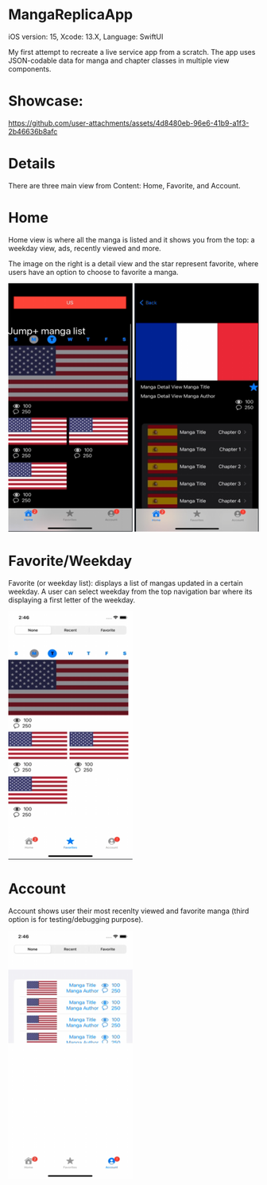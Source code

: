 <h1>MangaReplicaApp</h1>

iOS version: 15,
Xcode: 13.X,
Language: SwiftUI

My first attempt to recreate a live service app from a scratch. 
The app uses JSON-codable data for manga and chapter classes in multiple view components.

<h1>Showcase:</h1>

https://github.com/user-attachments/assets/4d8480eb-96e6-41b9-a1f3-2b46636b8afc

<h1> Details </h1>

There are three main view from Content: Home, Favorite, and Account.

<h1> Home </h1>

Home view is where all the manga is listed and it shows you from the top: a weekday view, ads, recently viewed and more.

The image on the right is a detail view and the star represent favorite, where users have an option to choose to favorite a manga.

<p align="left">
  <img width="250" height="500" src="https://github.com/dragoonreign/MangaAppReplica_iOS15/blob/main/MangaAppSS1.png">
  <img width="250" height="500" src="https://github.com/dragoonreign/MangaAppReplica_iOS15/blob/main/MangaAppSS2.png">
</p>

<h1> Favorite/Weekday </h1>

Favorite (or weekday list): displays a list of mangas updated in a certain weekday. A user can select weekday from the top navigation bar where its displaying a first letter of the weekday.

<p align="left">
  <img width="250" height="500" src="https://github.com/dragoonreign/MangaAppReplica_iOS15/blob/main/MangaAppSS4.png?raw=true">
</p>

<h1> Account </h1>

Account shows user their most recenlty viewed and favorite manga (third option is for testing/debugging purpose).

<p align="left">
  <img width="250" height="500" src="https://github.com/dragoonreign/MangaAppReplica_iOS15/blob/main/MangaAppSS3.png?raw=true">
</p>


